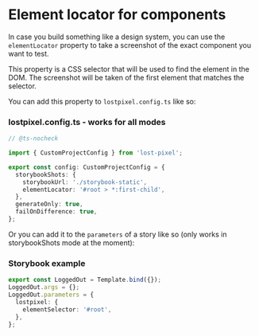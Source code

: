 # Element locator for components

In case you build something like a design system, you can use the `elementLocator` property to take a screenshot of the exact component you want to test.

This property is a CSS selector that will be used to find the element in the DOM. The screenshot will be taken of the first element that matches the selector.

You can add this property to `lostpixel.config.ts` like so:

### lostpixel.config.ts - works for all modes

```ts
// @ts-nocheck

import { CustomProjectConfig } from 'lost-pixel';

export const config: CustomProjectConfig = {
  storybookShots: {
    storybookUrl: './storybook-static',
    elementLocator: '#root > *:first-child',
  },
  generateOnly: true,
  failOnDifference: true,
};
```

Or you can add it to the `parameters` of a story like so (only works in storybookShots mode at the moment):

### Storybook example
```ts
export const LoggedOut = Template.bind({});
LoggedOut.args = {};
LoggedOut.parameters = {
  lostpixel: {
    elementSelector: '#root',
  },
};
```